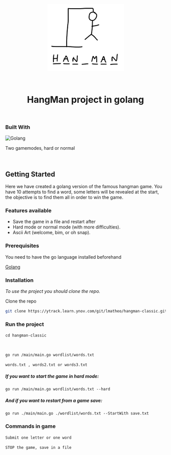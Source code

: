 <!-- PROJECT LOGO -->
<p align="center">
  <img src="./img/hangman.png" />
</p>
<br />
<div align="center">
    

  <h1 align="center">HangMan project in golang</h1>

  <p align="center">
    <br />
  </p>
</div>



<!-- ABOUT THE PROJECT -->
### Built With

![Golang](https://upload.wikimedia.org/wikipedia/commons/thumb/0/05/Go_Logo_Blue.svg/768px-Go_Logo_Blue.svg.png?20191207190041)

Two gamemodes, hard or normal

</br>

<!-- GETTING STARTED -->
## Getting Started

Here we have created a golang version of the famous hangman game. You have 10 attempts to find a word, some letters will be revealed at the start, the objective is to find them all in order to win the game.

### Features available

<ul>
  <li>Save the game in a file and restart after</li>
  <li>Hard mode or normal mode (with more difficulties).</li>
  <li>Ascii Art (welcome, bim, or oh snap).</li>
</ul>


### Prerequisites

You need to have the go language installed beforehand

[Golang](https://go.dev/dl/)

### Installation

_To use the project you should clone the repo._

Clone the repo
   ```sh
   git clone https://ytrack.learn.ynov.com/git/lmatheo/hangman-classic.git
   ```


<!-- RUN THE PROJECT -->
### Run the project
```
cd hangman-classic
```
</br>

```
go run /main/main.go wordlist/words.txt
```
```words.txt , words2.txt or words3.txt```
##### If you want to start the game in hard mode:

```
go run /main/main.go wordlist/words.txt --hard
```

##### And if you want to restart from a game save:

```
go run ./main/main.go ./wordlist/words.txt --StartWith save.txt
```
### Commands in game 

```Submit one letter or one word```

```STOP the game, save in a file```

